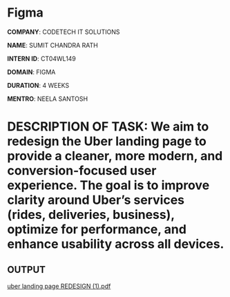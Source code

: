 # Figma

**COMPANY**: CODETECH IT SOLUTIONS

**NAME**: SUMIT CHANDRA RATH

**INTERN ID**: CT04WL149

**DOMAIN**: FIGMA

**DURATION**: 4 WEEKS

**MENTRO**: NEELA SANTOSH

# DESCRIPTION OF TASK: We aim to redesign the Uber landing page to provide a cleaner, more modern, and conversion-focused user experience. The goal is to improve clarity around Uber’s services (rides, deliveries, business), optimize for performance, and enhance usability across all devices.

## OUTPUT

[uber landing page REDESIGN (1).pdf](https://github.com/user-attachments/files/19793777/uber.landing.page.REDESIGN.1.pdf)
